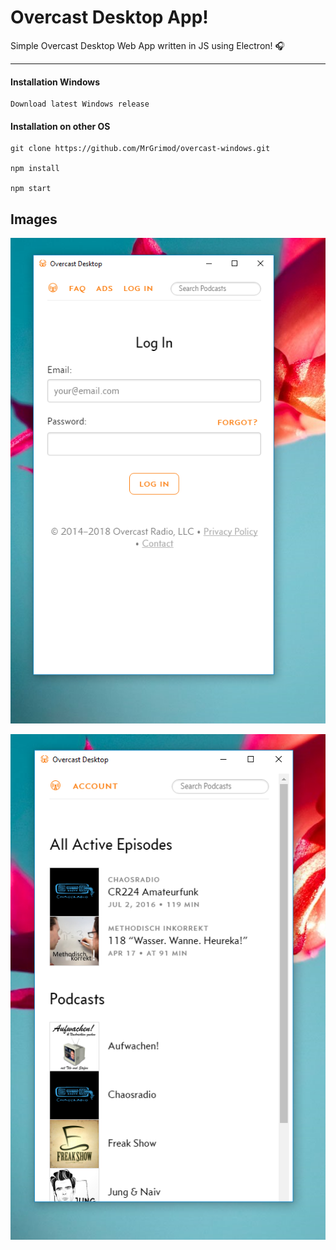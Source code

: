 Overcast Desktop App!
===================

Simple Overcast Desktop Web App written in JS using Electron! :headphones:

----------
#### <i class="icon-down-big"></i> Installation Windows

	Download latest Windows release

#### <i class="icon-down-big"></i> Installation on other OS

	git clone https://github.com/MrGrimod/overcast-windows.git

  	npm install

	npm start

Images
-------------------

![Login](media/1.png)

![OverCast](media/2.png)
